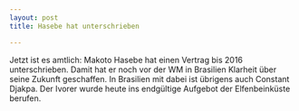 ```yaml
---
layout: post
title: Hasebe hat unterschrieben

---
```


Jetzt ist es amtlich: Makoto Hasebe hat einen Vertrag bis 2016 unterschrieben. Damit hat er noch vor der WM in Brasilien Klarheit über seine Zukunft geschaffen. In Brasilien mit dabei ist übrigens auch Constant Djakpa. Der Ivorer wurde heute ins endgültige Aufgebot der Elfenbeinküste berufen.


